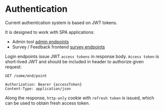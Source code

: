 # Authentication

Current authentication system is based on JWT tokens.

It is designed to work with SPA applications:

- Admin tool [admin endpoints](/api/admin/authentication)
- Survey / Feedback frontend [survey endpoints](/api/survey/authentication)

Login endpoints issue JWT `access tokens` in response body. `Access token` is short-lived JWT and should be included in header to authorize given request.

```http
GET /some/end/point

Authorization: Bearer {accessToken}
Content-Type: application/json
```

Along the response, `http-only` cookie with `refresh token` is issued, which can be used to obtain fresh access token.
